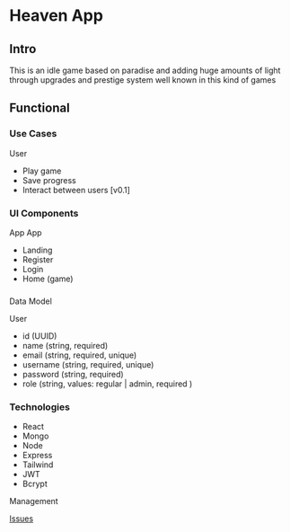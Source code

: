 # Heaven App

## Intro   

This is an idle game based on paradise and adding huge amounts of light through upgrades and prestige system well known in this kind of games

## Functional

### Use Cases

User
- Play game
- Save progress
- Interact between users [v0.1]

### UI Components

App
App
 - Landing
 - Register
 - Login
 - Home (game)

###
Data Model

User
* id (UUID)
* name (string, required)
* email  (string, required, unique)
* username  (string, required, unique)
* password (string, required)
* role (string, values: regular | admin, required  )

### Technologies

* React
* Mongo
* Node
* Express
* Tailwind
* JWT
* Bcrypt

Management

[Issues](https://github.com/b00tc4mp/eurofirms-bootcamp-202502/issues/91)